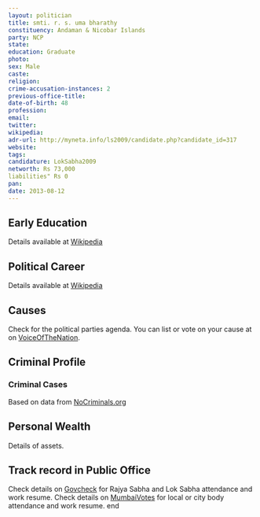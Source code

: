 ```yaml
---
layout: politician
title: smti. r. s. uma bharathy
constituency: Andaman & Nicobar Islands 
party: NCP
state: 
education: Graduate
photo: 
sex: Male
caste: 
religion: 
crime-accusation-instances: 2
previous-office-title: 
date-of-birth: 48
profession: 
email: 
twitter: 
wikipedia: 
adr-url: http://myneta.info/ls2009/candidate.php?candidate_id=317
website: 
tags: 
candidature: LokSabha2009
networth: Rs 73,000
liabilities" Rs 0
pan: 
date: 2013-08-12
---
```


## Early Education
Details available at [Wikipedia](http://www.wikipedia.org/wiki/)

## Political Career
Details available at [Wikipedia](http://www.wikipedia.org/wiki/)

## Causes 
Check for the political parties agenda. You can list or vote on your cause at on [VoiceOfTheNation](http://www.voiceofthenation.org).

## Criminal Profile

### Criminal Cases
Based on data from [NoCriminals.org](http://www.nocriminals.org)

## Personal Wealth
Details of assets.

## Track record in Public Office
Check details on [Govcheck](http://www.govcheck.org) for Rajya Sabha and Lok Sabha attendance and work resume. Check details on [MumbaiVotes](http://www.mumbaivotes.org) for local or city body attendance and work resume.
	end

